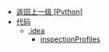 - [返回上一级 [Python]](编程语言/Python/)
- [代码](编程语言/Python/代码/)
  - [.idea](编程语言/Python/代码/.idea/)
    - [inspectionProfiles](编程语言/Python/代码/.idea/inspectionProfiles/)
